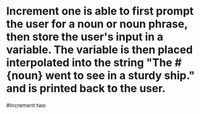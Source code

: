 # Increment one is able to first prompt the user for a noun or noun phrase, then store the user's input in a variable. The variable is then placed interpolated into the string "The #{noun} went to see in a sturdy ship." and is printed back to the user.

#Increment two